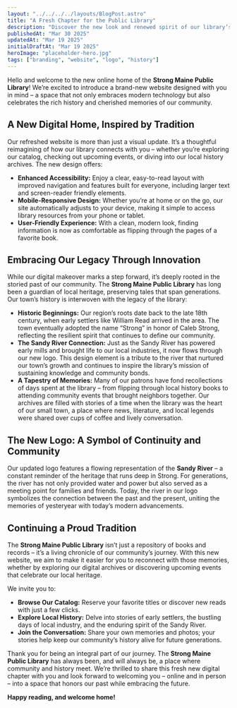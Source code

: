 ```yaml
---
layout: "../../../../layouts/BlogPost.astro"
title: "A Fresh Chapter for the Public Library"
description: "Discover the new look and renewed spirit of our library’s online home."
publishedAt: "Mar 30 2025"
updatedAt: "Mar 19 2025"
initialDraftAt: "Mar 19 2025"
heroImage: "placeholder-hero.jpg"
tags: ["branding", "website", "logo", "history"]
---
```


Hello and welcome to the new online home of the **Strong Maine Public Library**! We’re excited to introduce a brand-new website designed with you in mind – a space that not only embraces modern technology but also celebrates the rich history and cherished memories of our community.

## A New Digital Home, Inspired by Tradition

Our refreshed website is more than just a visual update. It’s a thoughtful reimagining of how our library connects with you – whether you’re exploring our catalog, checking out upcoming events, or diving into our local history archives. The new design offers:

- **Enhanced Accessibility:** Enjoy a clear, easy-to-read layout with improved navigation and features built for everyone, including larger text and screen-reader friendly elements.
- **Mobile-Responsive Design:** Whether you’re at home or on the go, our site automatically adjusts to your device, making it simple to access library resources from your phone or tablet.
- **User-Friendly Experience:** With a clean, modern look, finding information is now as comfortable as flipping through the pages of a favorite book.

## Embracing Our Legacy Through Innovation

While our digital makeover marks a step forward, it’s deeply rooted in the storied past of our community. The **Strong Maine Public Library** has long been a guardian of local heritage, preserving tales that span generations. Our town’s history is interwoven with the legacy of the library:

- **Historic Beginnings:** Our region’s roots date back to the late 18th century, when early settlers like William Read arrived in the area. The town eventually adopted the name “Strong” in honor of Caleb Strong, reflecting the resilient spirit that continues to define our community.
- **The Sandy River Connection:** Just as the Sandy River has powered early mills and brought life to our local industries, it now flows through our new logo. This design element is a tribute to the river that nurtured our town’s growth and continues to inspire the library’s mission of sustaining knowledge and community bonds.
- **A Tapestry of Memories:** Many of our patrons have fond recollections of days spent at the library – from flipping through local history books to attending community events that brought neighbors together. Our archives are filled with stories of a time when the library was the heart of our small town, a place where news, literature, and local legends were shared over cups of coffee and lively conversation.

## The New Logo: A Symbol of Continuity and Community

Our updated logo features a flowing representation of the **Sandy River** – a constant reminder of the heritage that runs deep in Strong. For generations, the river has not only provided water and power but also served as a meeting point for families and friends. Today, the river in our logo symbolizes the connection between the past and the present, uniting the memories of yesteryear with today’s modern advancements.

## Continuing a Proud Tradition

The **Strong Maine Public Library** isn’t just a repository of books and records – it’s a living chronicle of our community’s journey. With this new website, we aim to make it easier for you to reconnect with those memories, whether by exploring our digital archives or discovering upcoming events that celebrate our local heritage.

We invite you to:
- **Browse Our Catalog:** Reserve your favorite titles or discover new reads with just a few clicks.
- **Explore Local History:** Delve into stories of early settlers, the bustling days of local industry, and the enduring spirit of the Sandy River.
- **Join the Conversation:** Share your own memories and photos; your stories help keep our community’s history alive for future generations.

Thank you for being an integral part of our journey. The **Strong Maine Public Library** has always been, and will always be, a place where community and history meet. We’re thrilled to share this fresh new digital chapter with you and look forward to welcoming you – online and in person – into a space that honors our past while embracing the future.

**Happy reading, and welcome home!**
